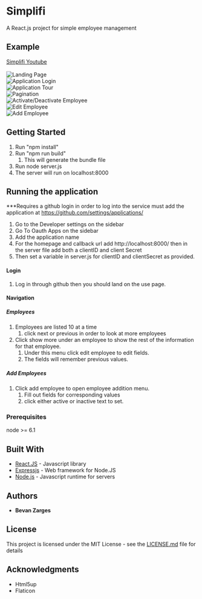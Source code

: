 # Simplifi

A React.js project for simple employee management

## Example
[Simplifi Youtube](https://youtu.be/I_pccWnUV9c)\
\
![Landing Page](https://media.giphy.com/media/kEE1onPL1Y13Fjn4jb/giphy.gif)\
![Application Login](https://media.giphy.com/media/VFBeTfaTyo5ENBYiNg/giphy.gif)\
![Application Tour](https://media.giphy.com/media/XgYoZVPffxqc2QWF1C/giphy.gif)\
![Pagination](https://media.giphy.com/media/chJhccrOaKlCbAbabF/giphy.gif)\
![Activate/Deactivate Employee](https://media.giphy.com/media/M8RBHrle0msfSKxNMz/giphy.gif)\
![Edit Employee](https://media.giphy.com/media/h6fBPuYzItQOFIkhPN/giphy.gif)\
![Add Employee](https://media.giphy.com/media/icU7DNlMduyReGSgTh/giphy.gif)

## Getting Started

1. Run "npm install"
2. Run "npm run build"
   1. This will generate the bundle file
3. Run node server.js
4. The server will run on localhost:8000

## Running the application

***Requires a github login in order to log into the service
must add the application at https://github.com/settings/applications/
1. Go to the Developer settings on the sidebar
2. Go To Oauth Apps on the sidebar
3. Add the application name
4. For the homepage and callback url add http://localhost:8000/
then in the server file add both a clientID and client Secret
5. Then set a variable in server.js for clientID and clientSecret as provided.
#### Login
1. Log in through github then you should land on the use page.
#### Navigation  
  ##### Employees
1. Employees are listed 10 at a time
   1. click next or previous in order to look at more employees
2. Click show more under an employee to show the rest of the information for that employee.
   1. Under this menu click edit employee to edit fields.
   2. The fields will remember previous values.
  ##### Add Employees
1. Click add employee to open employee addition menu.
   1. Fill out fields for corresponding values
   2. click either active or inactive text to set.

### Prerequisites

node >= 6.1

## Built With

* [React.JS](https://reactjs.org/) - Javascript library
* [Expressjs](https://expressjs.com/) - Web framework for Node.JS
* [Node.js](https://nodejs.org/en/about/) - Javascript runtime for servers

## Authors

* **Bevan Zarges**

## License

This project is licensed under the MIT License - see the [LICENSE.md](LICENSE.md) file for details

## Acknowledgments

* Html5up
* Flaticon

